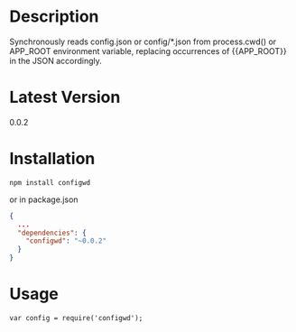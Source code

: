 # Description

Synchronously reads config.json or config/*.json from process.cwd() or APP_ROOT environment variable, replacing occurrences of {{APP_ROOT}} in the JSON accordingly.

# Latest Version

0.0.2

# Installation
```
npm install configwd
```

or in package.json 

```json
{
  ...
  "dependencies": {
    "configwd": "~0.0.2"
  }
}
```

# Usage

```
var config = require('configwd');
```